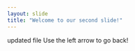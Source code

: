 ```yaml
---
layout: slide
title: "Welcome to our second slide!"
---
```

updated file
Use the left arrow to go back!
